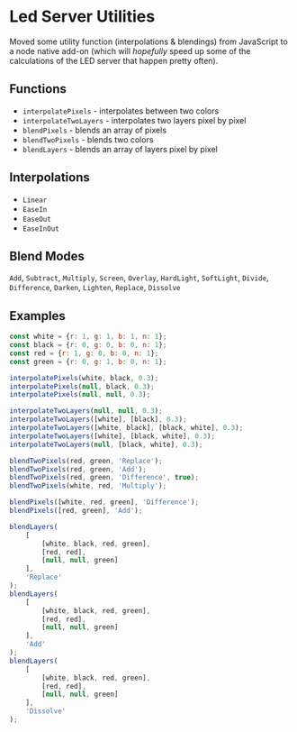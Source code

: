 # Led Server Utilities

Moved some utility function (interpolations & blendings)
from JavaScript to a node native add-on (which will
_hopefully_ speed up some of the calculations of the LED
server that happen pretty often).

## Functions
* `interpolatePixels` - interpolates between two colors
* `interpolateTwoLayers` - interpolates two layers pixel by pixel
* `blendPixels` - blends an array of pixels
* `blendTwoPixels` - blends two colors
* `blendLayers` - blends an array of layers pixel by pixel

## Interpolations
* `Linear`
* `EaseIn`
* `EaseOut`
* `EaseInOut`

## Blend Modes
`Add`, `Subtract`, `Multiply`, `Screen`, `Overlay`,
`HardLight`, `SoftLight`, `Divide`, `Difference`,
`Darken`, `Lighten`, `Replace`, `Dissolve`

## Examples
```javascript
const white = {r: 1, g: 1, b: 1, n: 1};
const black = {r: 0, g: 0, b: 0, n: 1};
const red = {r: 1, g: 0, b: 0, n: 1};
const green = {r: 0, g: 1, b: 0, n: 1};

interpolatePixels(white, black, 0.3);
interpolatePixels(null, black, 0.3);
interpolatePixels(null, null, 0.3);

interpolateTwoLayers(null, null, 0.3);
interpolateTwoLayers([white], [black], 0.3);
interpolateTwoLayers([white, black], [black, white], 0.3);
interpolateTwoLayers([white], [black, white], 0.3);
interpolateTwoLayers(null, [black, white], 0.3);

blendTwoPixels(red, green, 'Replace');
blendTwoPixels(red, green, 'Add');
blendTwoPixels(red, green, 'Difference', true);
blendTwoPixels(white, red, 'Multiply');

blendPixels([white, red, green], 'Difference');
blendPixels([red, green], 'Add');

blendLayers(
    [
        [white, black, red, green],
        [red, red],
        [null, null, green]
    ],
    'Replace'
);
blendLayers(
    [
        [white, black, red, green],
        [red, red],
        [null, null, green]
    ],
    'Add'
);
blendLayers(
    [
        [white, black, red, green],
        [red, red],
        [null, null, green]
    ],
    'Dissolve'
);
```